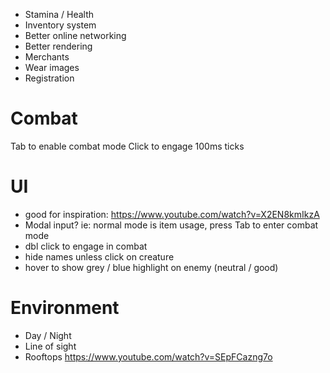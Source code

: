 * Stamina / Health
* Inventory system
* Better online networking
* Better rendering
* Merchants
* Wear images
* Registration

# Combat

Tab to enable combat mode
Click to engage
100ms ticks

# UI

* good for inspiration: https://www.youtube.com/watch?v=X2EN8kmIkzA
* Modal input? ie: normal mode is item usage, press Tab to enter combat mode
* dbl click to engage in combat
* hide names unless click on creature
* hover to show grey / blue highlight on enemy (neutral / good)

# Environment

* Day / Night
* Line of sight
* Rooftops https://www.youtube.com/watch?v=SEpFCazng7o

